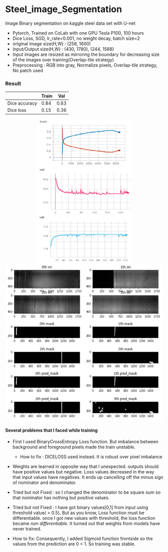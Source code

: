 # Steel_image_Segmentation
 Image Binary segmentation on kaggle steel data set with U-net

 - Pytorch, Trained on CoLab with one GPU Tesla P100, 100 hours
 - Dice Loss, SGD, lr_rate=0.001, no weight decay, batch size=2   
 - original image size(H,W) : (256, 1600)
 - Input/Output size(H,W) : (430, 1780), (244, 1588)
 - Input images are resized as mirroring the boundary for decreasing size of the images over training(Overlap-tile strategy)
 - Preprocessing : RGB into gray, Normalize pixels, Overlap-tile strategy, No patch used

### Result
||Train|Val|
|---|---|---|
|Dice accuracy| 0.84| 0.63|
|Dice loss| 0.15| 0.36|

<div align="center">
<img src= "https://github.com/dosp0911/Steel_image_Segmentation/blob/master/result/train.PNG?raw=true" width="300px" height="150px"/>

<img src= "https://github.com/dosp0911/Steel_image_Segmentation/blob/master/result/val_loss.PNG?raw=true" width="300px" height="150px"/>

<img src= "https://github.com/dosp0911/Steel_image_Segmentation/blob/master/result/val_acc.PNG?raw=true" width="300px" height="150px"/>
</div>


<div align="center">
<kbd>
<img src= "https://github.com/dosp0911/Steel_image_Segmentation/blob/master/result/output.PNG?raw=true" width="500px" height="500px">
 </kbd>
 </div>




#### Several problems that I faced while training
 - First I used BinaryCrossEntropy Loss function. But imbalance between background and foreground pixels made the train unstable.
   - How to fix : DICELOSS used instead. It is robust over pixel imbalance


 - Weights are learned in opposite way that I unexpected. outputs should have positive values but negative. Loss values decreased in the way that input values have negatives. It ends up cancelling off the minus sign of nominator and denominator.

  - Tried but not Fixed : so I changed the denominator to be square sum so that nominator has nothing but positive values.   

  - Tried but not Fixed : I have got binary values[0,1] from input using threshold value( > 0.5). But as you know, Loss function must be differentiable. once I got new values with threshold, the loss function became _non differentiable_. It turned out that weights from models have never trained.

  - How to fix: Consequently, I added Sigmoid function frontside so the values from the prediction are 0 < 1. So training was stable.
